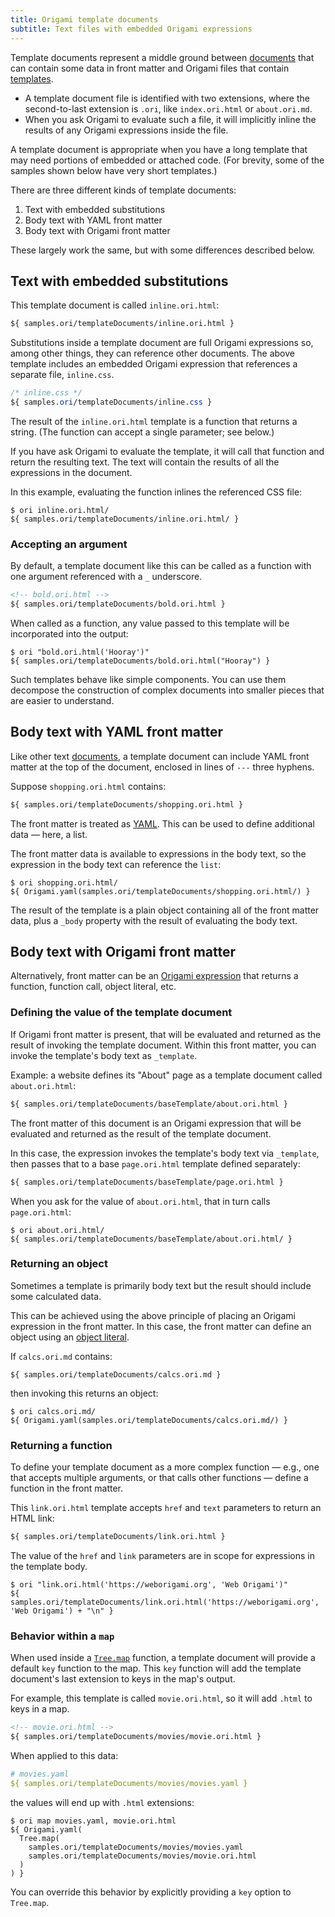```yaml
---
title: Origami template documents
subtitle: Text files with embedded Origami expressions
---
```


Template documents represent a middle ground between [documents](documents.html) that can contain some data in front matter and Origami files that contain [templates](templates.html).

- A template document file is identified with two extensions, where the second-to-last extension is `.ori`, like `index.ori.html` or `about.ori.md`.
- When you ask Origami to evaluate such a file, it will implicitly inline the results of any Origami expressions inside the file.

A template document is appropriate when you have a long template that may need portions of embedded or attached code. (For brevity, some of the samples shown below have very short templates.)

There are three different kinds of template documents:

1. Text with embedded substitutions
2. Body text with YAML front matter
3. Body text with Origami front matter

These largely work the same, but with some differences described below.

## Text with embedded substitutions

This template document is called `inline.ori.html`:

```html
${ samples.ori/templateDocuments/inline.ori.html }
```

Substitutions inside a template document are full Origami expressions so, among other things, they can reference other documents. The above template includes an embedded Origami expression that references a separate file, `inline.css`.

```css
/* inline.css */
${ samples.ori/templateDocuments/inline.css }
```

The result of the `inline.ori.html` template is a function that returns a string. (The function can accept a single parameter; see below.)

If you have ask Origami to evaluate the template, it will call that function and return the resulting text. The text will contain the results of all the expressions in the document.

In this example, evaluating the function inlines the referenced CSS file:

```console
$ ori inline.ori.html/
${ samples.ori/templateDocuments/inline.ori.html/ }
```

### Accepting an argument

By default, a template document like this can be called as a function with one argument referenced with a `_` underscore.

```html
<!-- bold.ori.html -->
${ samples.ori/templateDocuments/bold.ori.html }
```

When called as a function, any value passed to this template will be incorporated into the output:

```console
$ ori "bold.ori.html('Hooray')"
${ samples.ori/templateDocuments/bold.ori.html("Hooray") }
```

Such templates behave like simple components. You can use them decompose the construction of complex documents into smaller pieces that are easier to understand.

## Body text with YAML front matter

Like other text [documents](documents.html), a template document can include YAML front matter at the top of the document, enclosed in lines of `---` three hyphens.

Suppose `shopping.ori.html` contains:

```html
${ samples.ori/templateDocuments/shopping.ori.html }
```

The front matter is treated as [YAML](https://en.wikipedia.org/wiki/YAML). This can be used to define additional data — here, a list.

The front matter data is available to expressions in the body text, so the expression in the body text can reference the `list`:

```console
$ ori shopping.ori.html/
${ Origami.yaml(samples.ori/templateDocuments/shopping.ori.html/) }
```

The result of the template is a plain object containing all of the front matter data, plus a `_body` property with the result of evaluating the body text.

## Body text with Origami front matter

Alternatively, front matter can be an [Origami expression](documents.html#origami-front-matter) that returns a function, function call, object literal, etc.

### Defining the value of the template document

If Origami front matter is present, that will be evaluated and returned as the result of invoking the template document. Within this front matter, you can invoke the template's body text as `_template`.

Example: a website defines its "About" page as a template document called `about.ori.html`:

```html
${ samples.ori/templateDocuments/baseTemplate/about.ori.html }
```

The front matter of this document is an Origami expression that will be evaluated and returned as the result of the template document.

In this case, the expression invokes the template's body text via `_template`, then passes that to a base `page.ori.html` template defined separately:

```html
${ samples.ori/templateDocuments/baseTemplate/page.ori.html }
```

When you ask for the value of `about.ori.html`, that in turn calls `page.ori.html`:

```console
$ ori about.ori.html/
${ samples.ori/templateDocuments/baseTemplate/about.ori.html/ }
```

### Returning an object

Sometimes a template is primarily body text but the result should include some calculated data.

This can be achieved using the above principle of placing an Origami expression in the front matter. In this case, the front matter can define an object using an [object literal](syntax.html#object-literals).

If `calcs.ori.md` contains:

```
${ samples.ori/templateDocuments/calcs.ori.md }
```

then invoking this returns an object:

```console
$ ori calcs.ori.md/
${ Origami.yaml(samples.ori/templateDocuments/calcs.ori.md/) }
```

### Returning a function

To define your template document as a more complex function — e.g., one that accepts multiple arguments, or that calls other functions — define a function in the front matter.

This `link.ori.html` template accepts `href` and `text` parameters to return an HTML link:

```html
${ samples.ori/templateDocuments/link.ori.html }
```

The value of the `href` and `link` parameters are in scope for expressions in the template body.

```console
$ ori "link.ori.html('https://weborigami.org', 'Web Origami')"
${ samples.ori/templateDocuments/link.ori.html('https://weborigami.org', 'Web Origami') + "\n" }
```

### Behavior within a `map`

When used inside a [`Tree.map`](/builtins/tree/map.html) function, a template document will provide a default `key` function to the map. This `key` function will add the template document's last extension to keys in the map's output.

For example, this template is called `movie.ori.html`, so it will add `.html` to keys in a map.

```html
<!-- movie.ori.html -->
${ samples.ori/templateDocuments/movies/movie.ori.html }
```

When applied to this data:

```yaml
# movies.yaml
${ samples.ori/templateDocuments/movies/movies.yaml }
```

the values will end up with `.html` extensions:

```console
$ ori map movies.yaml, movie.ori.html
${ Origami.yaml(
  Tree.map(
    samples.ori/templateDocuments/movies/movies.yaml
    samples.ori/templateDocuments/movies/movie.ori.html
  )
) }
```

You can override this behavior by explicitly providing a `key` option to `Tree.map`.
